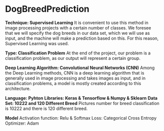 # DogBreedPrediction

**Technique: Supervised Learning** 
It is convenient to use this method in image processing projects with a certain number of classes. We foresee that we will specify the dog breeds in our data set, which we will use as input, and the machine will make a prediction based on this. For this reason, Supervised Learning was used.

**Type: Classification Problem**
At the end of the project, our problem is a classification problem, as our output will represent a certain group.

**Deep Learning Algorithm: Convolutional Neural Networks (CNN)**
Among the Deep Learning methods, CNN is a deep learning algorithm that is generally used in image processing and takes images as input, and in classification problems, a model is mostly created according to this architecture.

**Language: Pyhton**
**Libraries: Keras & Tensorflow & Numpy & Sklearn**
**Data Set: 10222 and 120 Different Breed**
Pictures number for breed classification is 10222 and there is 120 different breed.

**Model**
Activation function: Relu & Softmax
Loss: Categorical Cross Entropy
Optimizer: Adam
